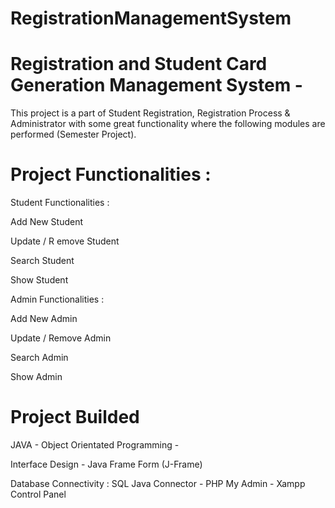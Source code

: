 # RegistrationManagementSystem

# Registration and Student Card Generation Management System - 

This project is a part of Student Registration, Registration Process & Administrator with some great functionality where the following modules are performed (Semester Project). 

# Project Functionalities :

Student Functionalities :

Add New Student

Update / R emove Student

Search Student

Show Student


Admin Functionalities :

Add New Admin

Update / Remove Admin

Search Admin

Show Admin


# Project Builded

JAVA - Object Orientated Programming - 

Interface Design - Java Frame Form (J-Frame)

Database Connectivity : SQL Java Connector - PHP My Admin - Xampp Control Panel
